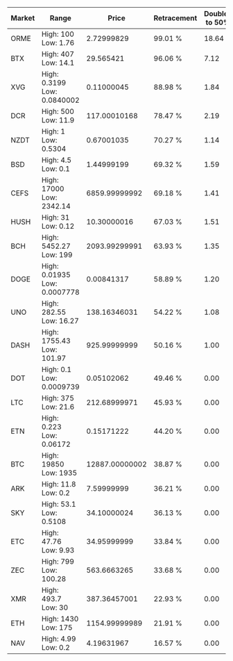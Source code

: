 | Market | Range | Price| Retracement | Doubles to 50% |
| --- | --- | --- | --- | --- |
| ORME | High: 100<br />Low: 1.76 | 2.72999829 | 99.01 % | 18.64 |
| BTX | High: 407<br />Low: 14.1 | 29.565421 | 96.06 % | 7.12 |
| XVG | High: 0.3199<br />Low: 0.0840002 | 0.11000045 | 88.98 % | 1.84 |
| DCR | High: 500<br />Low: 11.9 | 117.00010168 | 78.47 % | 2.19 |
| NZDT | High: 1<br />Low: 0.5304 | 0.67001035 | 70.27 % | 1.14 |
| BSD | High: 4.5<br />Low: 0.1 | 1.44999199 | 69.32 % | 1.59 |
| CEFS | High: 17000<br />Low: 2342.14 | 6859.99999992 | 69.18 % | 1.41 |
| HUSH | High: 31<br />Low: 0.12 | 10.30000016 | 67.03 % | 1.51 |
| BCH | High: 5452.27<br />Low: 199 | 2093.99299991 | 63.93 % | 1.35 |
| DOGE | High: 0.01935<br />Low: 0.0007778 | 0.00841317 | 58.89 % | 1.20 |
| UNO | High: 282.55<br />Low: 16.27 | 138.16346031 | 54.22 % | 1.08 |
| DASH | High: 1755.43<br />Low: 101.97 | 925.99999999 | 50.16 % | 1.00 |
| DOT | High: 0.1<br />Low: 0.0009739 | 0.05102062 | 49.46 % | 0.00 |
| LTC | High: 375<br />Low: 21.6 | 212.68999971 | 45.93 % | 0.00 |
| ETN | High: 0.223<br />Low: 0.06172 | 0.15171222 | 44.20 % | 0.00 |
| BTC | High: 19850<br />Low: 1935 | 12887.00000002 | 38.87 % | 0.00 |
| ARK | High: 11.8<br />Low: 0.2 | 7.59999999 | 36.21 % | 0.00 |
| SKY | High: 53.1<br />Low: 0.5108 | 34.10000024 | 36.13 % | 0.00 |
| ETC | High: 47.76<br />Low: 9.93 | 34.95999999 | 33.84 % | 0.00 |
| ZEC | High: 799<br />Low: 100.28 | 563.6663265 | 33.68 % | 0.00 |
| XMR | High: 493.7<br />Low: 30 | 387.36457001 | 22.93 % | 0.00 |
| ETH | High: 1430<br />Low: 175 | 1154.99999989 | 21.91 % | 0.00 |
| NAV | High: 4.99<br />Low: 0.2 | 4.19631967 | 16.57 % | 0.00 |
